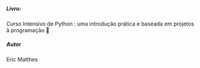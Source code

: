 ##### Livro: 

Curso Intensivo de Python : uma introdução prática e baseada em projetos à programação 🐍

##### Autor

Eric Matthes
